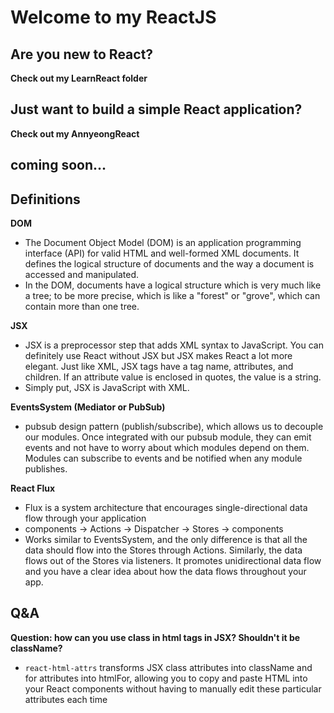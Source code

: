 # Welcome to my ReactJS

## Are you new to React?

**Check out my LearnReact folder**

## Just want to build a simple React application?

**Check out my AnnyeongReact**

## coming soon...

## Definitions

**DOM**
* The Document Object Model (DOM) is an application programming interface (API) for valid HTML and well-formed XML documents. It defines the logical structure of documents and the way a document is accessed and manipulated.
* In the DOM, documents have a logical structure which is very much like a tree; to be more precise, which is like a "forest" or "grove", which can contain more than one tree.

**JSX**
* JSX is a preprocessor step that adds XML syntax to JavaScript. You can definitely use React without JSX but JSX makes React a lot more elegant. Just like XML, JSX tags have a tag name, attributes, and children. If an attribute value is enclosed in quotes, the value is a string.
* Simply put, JSX is JavaScript with XML.

**EventsSystem (Mediator or PubSub)**
* pubsub design pattern (publish/subscribe), which allows us to decouple our modules. Once integrated with our pubsub module, they can emit events and not have to worry about which modules depend on them. Modules can subscribe to events and be notified when any module publishes.

**React Flux**
* Flux is a system architecture that encourages single-directional data flow through your application
* components -> Actions -> Dispatcher -> Stores -> components
* Works similar to EventsSystem, and the only difference is that all the data should flow into the Stores through Actions. Similarly, the data flows out of the Stores via listeners. It promotes unidirectional data flow and you have a clear idea about how the data flows throughout your app.

## Q&A

**Question: how can you use class in html tags in JSX? Shouldn't it be className?**
* ```react-html-attrs``` transforms JSX class attributes into className and for attributes into htmlFor, allowing you to copy and paste HTML into your React components without having to manually edit these particular attributes each time
